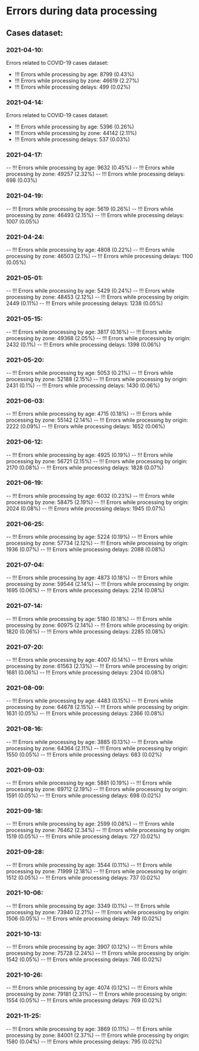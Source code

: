# Errors during data processing

## Cases dataset:

### 2021-04-10:
Errors related to COVID-19 cases dataset:  
- !!! Errors while processing by age: 8799 (0.43%)
- !!! Errors while processing by zone: 46619 (2.27%)
- !!! Errors while processing delays: 499 (0.02%)

### 2021-04-14:
Errors related to COVID-19 cases dataset:  
- !!! Errors while processing by age: 5396 (0.26%)
- !!! Errors while processing by zone: 44142 (2.11%)
- !!! Errors while processing delays: 537 (0.03%)

### 2021-04-17:
-- !!! Errors while processing by age: 9632 (0.45%)
-- !!! Errors while processing by zone: 49257 (2.32%)
-- !!! Errors while processing delays: 698 (0.03%)

### 2021-04-19:
-- !!! Errors while processing by age: 5619 (0.26%)
-- !!! Errors while processing by zone: 46493 (2.15%)
-- !!! Errors while processing delays: 1007 (0.05%)

### 2021-04-24:
-- !!! Errors while processing by age: 4808 (0.22%)
-- !!! Errors while processing by zone: 46503 (2.1%)
-- !!! Errors while processing delays: 1100 (0.05%)

### 2021-05-01:
-- !!! Errors while processing by age: 5429 (0.24%)
-- !!! Errors while processing by zone: 48453 (2.12%)
-- !!! Errors while processing by origin: 2449 (0.11%)
-- !!! Errors while processing delays: 1238 (0.05%)

### 2021-05-15:
-- !!! Errors while processing by age: 3817 (0.16%)
-- !!! Errors while processing by zone: 49368 (2.05%)
-- !!! Errors while processing by origin: 2432 (0.1%)
-- !!! Errors while processing delays: 1398 (0.06%)

### 2021-05-20:
-- !!! Errors while processing by age: 5053 (0.21%)
-- !!! Errors while processing by zone: 52188 (2.15%)
-- !!! Errors while processing by origin: 2431 (0.1%)
-- !!! Errors while processing delays: 1430 (0.06%)

### 2021-06-03:
-- !!! Errors while processing by age: 4715 (0.18%)
-- !!! Errors while processing by zone: 55142 (2.14%)
-- !!! Errors while processing by origin: 2222 (0.09%)
-- !!! Errors while processing delays: 1652 (0.06%)

### 2021-06-12:
-- !!! Errors while processing by age: 4925 (0.19%)
-- !!! Errors while processing by zone: 56721 (2.15%)
-- !!! Errors while processing by origin: 2170 (0.08%)
-- !!! Errors while processing delays: 1828 (0.07%)

### 2021-06-19:
-- !!! Errors while processing by age: 6032 (0.23%)
-- !!! Errors while processing by zone: 58475 (2.19%)
-- !!! Errors while processing by origin: 2024 (0.08%)
-- !!! Errors while processing delays: 1945 (0.07%)

### 2021-06-25:
-- !!! Errors while processing by age: 5224 (0.19%)
-- !!! Errors while processing by zone: 57734 (2.12%)
-- !!! Errors while processing by origin: 1936 (0.07%)
-- !!! Errors while processing delays: 2088 (0.08%)

### 2021-07-04:
-- !!! Errors while processing by age: 4873 (0.18%)
-- !!! Errors while processing by zone: 59544 (2.14%)
-- !!! Errors while processing by origin: 1695 (0.06%)
-- !!! Errors while processing delays: 2214 (0.08%)

### 2021-07-14:
-- !!! Errors while processing by age: 5180 (0.18%)
-- !!! Errors while processing by zone: 60975 (2.14%)
-- !!! Errors while processing by origin: 1820 (0.06%)
-- !!! Errors while processing delays: 2285 (0.08%)

### 2021-07-20:
-- !!! Errors while processing by age: 4007 (0.14%)
-- !!! Errors while processing by zone: 61563 (2.13%)
-- !!! Errors while processing by origin: 1681 (0.06%)
-- !!! Errors while processing delays: 2304 (0.08%)

### 2021-08-09:
-- !!! Errors while processing by age: 4483 (0.15%)
-- !!! Errors while processing by zone: 64678 (2.15%)
-- !!! Errors while processing by origin: 1631 (0.05%)
-- !!! Errors while processing delays: 2366 (0.08%)

### 2021-08-16:
-- !!! Errors while processing by age: 3885 (0.13%)
-- !!! Errors while processing by zone: 64364 (2.11%)
-- !!! Errors while processing by origin: 1550 (0.05%)
-- !!! Errors while processing delays: 683 (0.02%)

### 2021-09-03:
-- !!! Errors while processing by age: 5881 (0.19%)
-- !!! Errors while processing by zone: 69712 (2.19%)
-- !!! Errors while processing by origin: 1591 (0.05%)
-- !!! Errors while processing delays: 698 (0.02%)

### 2021-09-18:
-- !!! Errors while processing by age: 2599 (0.08%)
-- !!! Errors while processing by zone: 76462 (2.34%)
-- !!! Errors while processing by origin: 1519 (0.05%)
-- !!! Errors while processing delays: 727 (0.02%)

### 2021-09-28:
-- !!! Errors while processing by age: 3544 (0.11%)
-- !!! Errors while processing by zone: 71999 (2.18%)
-- !!! Errors while processing by origin: 1512 (0.05%)
-- !!! Errors while processing delays: 737 (0.02%)

### 2021-10-06:
-- !!! Errors while processing by age: 3349 (0.1%)
-- !!! Errors while processing by zone: 73940 (2.21%)
-- !!! Errors while processing by origin: 1506 (0.05%)
-- !!! Errors while processing delays: 749 (0.02%)

### 2021-10-13:
-- !!! Errors while processing by age: 3907 (0.12%)
-- !!! Errors while processing by zone: 75728 (2.24%)
-- !!! Errors while processing by origin: 1542 (0.05%)
-- !!! Errors while processing delays: 746 (0.02%)

### 2021-10-26:
-- !!! Errors while processing by age: 4074 (0.12%)
-- !!! Errors while processing by zone: 79181 (2.31%)
-- !!! Errors while processing by origin: 1554 (0.05%)
-- !!! Errors while processing delays: 769 (0.02%)

### 2021-11-25:
-- !!! Errors while processing by age: 3869 (0.11%)
-- !!! Errors while processing by zone: 84001 (2.37%)
-- !!! Errors while processing by origin: 1580 (0.04%)
-- !!! Errors while processing delays: 795 (0.02%)
